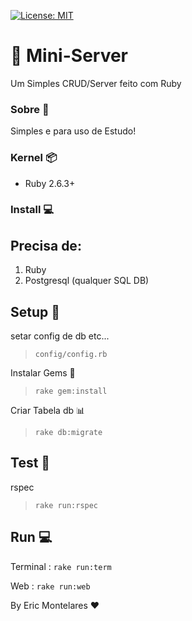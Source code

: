 [![License: MIT](https://img.shields.io/badge/License-MIT-yellow.svg)](https://opensource.org/licenses/MIT)

#  🎒 Mini-Server
Um Simples CRUD/Server feito com Ruby

<h3> Sobre 📃</h3>

Simples e para uso de Estudo!

<h3> Kernel 📦</h3>

- Ruby 2.6.3+


<h3> Install 💻</h3>

## Precisa de:
1. Ruby
2. Postgresql (qualquer SQL DB)

## Setup 🔧
setar config de db etc...
> ```config/config.rb```

Instalar Gems 💎
> ```rake gem:install```

Criar Tabela db 📊
> ```rake db:migrate```

## Test 🔨
rspec
> ```rake run:rspec```

## Run 💻
Terminal :
```rake run:term```

Web :
```rake run:web```



By Eric Montelares ❤️
